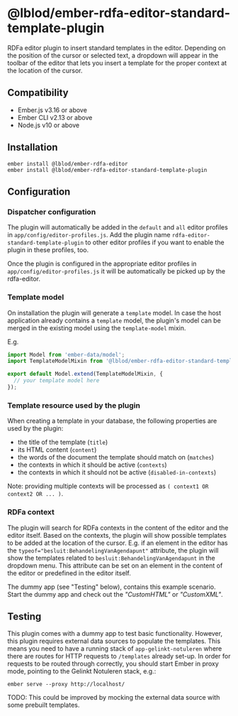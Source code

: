 # @lblod/ember-rdfa-editor-standard-template-plugin

RDFa editor plugin to insert standard templates in the editor. Depending on the position of the cursor or selected text, a dropdown will appear in the toolbar of the editor that lets you insert a template for the proper context at the location of the cursor.


## Compatibility

* Ember.js v3.16 or above
* Ember CLI v2.13 or above
* Node.js v10 or above


## Installation

```
ember install @lblod/ember-rdfa-editor
ember install @lblod/ember-rdfa-editor-standard-template-plugin
```


## Configuration

### Dispatcher configuration

The plugin will automatically be added in the `default` and `all` editor profiles in `app/config/editor-profiles.js`. Add the plugin name `rdfa-editor-standard-template-plugin` to other editor profiles if you want to enable the plugin in these profiles, too.

Once the plugin is configured in the appropriate editor profiles in `app/config/editor-profiles.js` it will be automatically be picked up by the rdfa-editor.

### Template model

On installation the plugin will generate a `template` model. In case the host application already contains a `template` model, the plugin's model can be merged in the existing model using the `template-model` mixin.

E.g.

```javascript
import Model from 'ember-data/model';
import TemplateModelMixin from '@lblod/ember-rdfa-editor-standard-template-plugin/mixins/template-model';

export default Model.extend(TemplateModelMixin, {
  // your template model here
});
```

### Template resource used by the plugin

When creating a template in your database, the following properties are used by the plugin:

* the title of the template (`title`)
* its HTML content (`content`)
* the words of the document the template should match on (`matches`)
* the contexts in which it should be active (`contexts`) 
* the contexts in which it should not be active (`disabled-in-contexts`)

Note: providing multiple contexts will be processed as `( context1 OR context2 OR ... )`.

### RDFa context

The plugin will search for RDFa contexts in the content of the editor and the editor itself. Based on the contexts, the plugin will show possible templates to be added at the location of the cursor. E.g. if an element in the editor has the `typeof="besluit:BehandelingVanAgendapunt"` attribute, the plugin will show the templates related to `besluit:BehandelingVanAgendapunt` in the dropdown menu. This attribute can be set on an element in the content of the editor or predefined in the editor itself.

The dummy app (see "Testing" below), contains this example scenario. Start the dummy app and check out the *"CustomHTML"* or *"CustomXML"*.


## Testing

This plugin comes with a dummy app to test basic functionality. However, this plugin requires external data sources to populate the templates. This means you need to have a running stack of `app-gelinkt-notuleren` where there are routes for HTTP requests to `/templates` already set-up. In order for requests to be routed through correctly, you should start Ember in proxy mode, pointing to the Gelinkt Notuleren stack, e.g.:

```
ember serve --proxy http://localhost/
```

TODO: This could be improved by mocking the external data source with some prebuilt templates.

